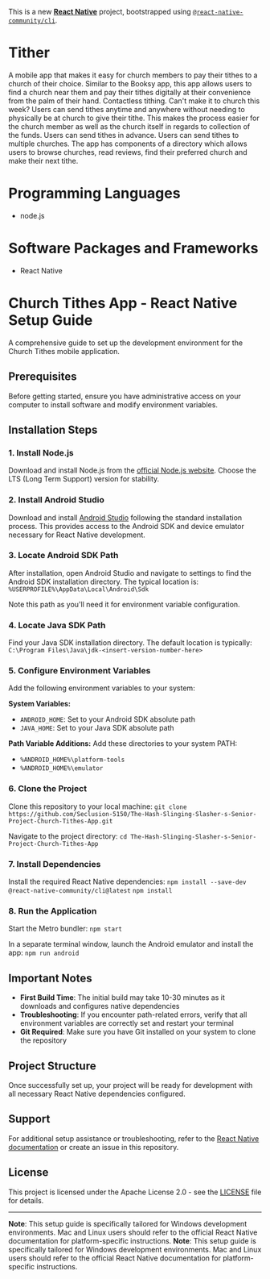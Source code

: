 This is a new [**React Native**](https://reactnative.dev) project, bootstrapped using [`@react-native-community/cli`](https://github.com/react-native-community/cli).

# Tither
A mobile app that makes it easy for church members to pay their tithes to a church of their choice. Similar to the Booksy app, this app allows users to find a church near them and pay their tithes digitally at their convenience from the palm of their hand. Contactless tithing. Can't make it to church this week? Users can send tithes anytime and anywhere without needing to physically be at church to give their tithe. This makes the process easier for the church member as well as the church itself in regards to collection of the funds. Users can send tithes in advance. Users can send tithes to multiple churches. The app has components of a directory which allows users to browse churches, read reviews, find their preferred church and make their next tithe.
# Programming Languages
- node.js
# Software Packages and Frameworks
- React Native
# Church Tithes App - React Native Setup Guide

A comprehensive guide to set up the development environment for the Church Tithes mobile application.

## Prerequisites

Before getting started, ensure you have administrative access on your computer to install software and modify environment variables.

## Installation Steps

### 1. Install Node.js
Download and install Node.js from the [official Node.js website](https://nodejs.org/). Choose the LTS (Long Term Support) version for stability.

### 2. Install Android Studio
Download and install [Android Studio](https://developer.android.com/studio) following the standard installation process. This provides access to the Android SDK and device emulator necessary for React Native development.

### 3. Locate Android SDK Path
After installation, open Android Studio and navigate to settings to find the Android SDK installation directory. The typical location is:
`%USERPROFILE%\AppData\Local\Android\Sdk`

Note this path as you'll need it for environment variable configuration.

### 4. Locate Java SDK Path
Find your Java SDK installation directory. The default location is typically:
`C:\Program Files\Java\jdk-<insert-version-number-here>`

### 5. Configure Environment Variables
Add the following environment variables to your system:

**System Variables:**
- `ANDROID_HOME`: Set to your Android SDK absolute path
- `JAVA_HOME`: Set to your Java SDK absolute path

**Path Variable Additions:**
Add these directories to your system PATH:
- `%ANDROID_HOME%\platform-tools`
- `%ANDROID_HOME%\emulator`

### 6. Clone the Project
Clone this repository to your local machine:
`git clone https://github.com/Seclusion-5150/The-Hash-Slinging-Slasher-s-Senior-Project-Church-Tithes-App.git`

Navigate to the project directory:
`cd The-Hash-Slinging-Slasher-s-Senior-Project-Church-Tithes-App`

### 7. Install Dependencies
Install the required React Native dependencies:
`npm install --save-dev @react-native-community/cli@latest`
`npm install`

### 8. Run the Application
Start the Metro bundler:
`npm start`

In a separate terminal window, launch the Android emulator and install the app:
`npm run android`

## Important Notes

- **First Build Time**: The initial build may take 10-30 minutes as it downloads and configures native dependencies
- **Troubleshooting**: If you encounter path-related errors, verify that all environment variables are correctly set and restart your terminal
- **Git Required**: Make sure you have Git installed on your system to clone the repository

## Project Structure

Once successfully set up, your project will be ready for development with all necessary React Native dependencies configured.

## Support

For additional setup assistance or troubleshooting, refer to the [React Native documentation](https://reactnative.dev/docs/environment-setup) or create an issue in this repository.

## License

This project is licensed under the Apache License 2.0 - see the [LICENSE](LICENSE) file for details.

---

**Note**: This setup guide is specifically tailored for Windows development environments. Mac and Linux users should refer to the official React Native documentation for platform-specific instructions.
**Note**: This setup guide is specifically tailored for Windows development environments. Mac and Linux users should refer to the official React Native documentation for platform-specific instructions.
